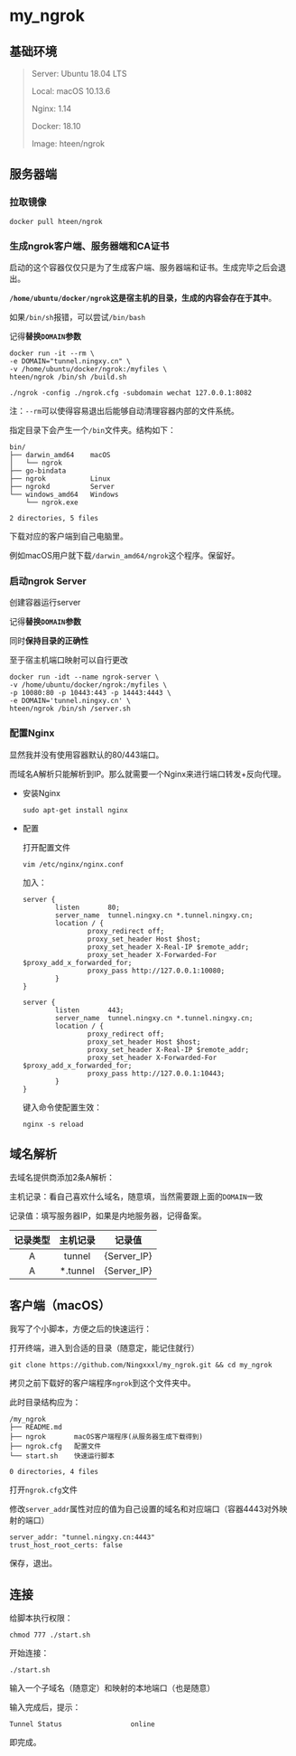 # my_ngrok
## 基础环境

> Server: Ubuntu 18.04 LTS 
>
> Local: macOS 10.13.6 
>
> Nginx: 1.14
>
> Docker: 18.10
>
> Image: hteen/ngrok



## 服务器端

### 拉取镜像

```shell
docker pull hteen/ngrok
```



### 生成ngrok客户端、服务器端和CA证书

启动的这个容器仅仅只是为了生成客户端、服务器端和证书。生成完毕之后会退出。

**`/home/ubuntu/docker/ngrok`这是宿主机的目录，生成的内容会存在于其中**。

如果`/bin/sh`报错，可以尝试`/bin/bash`

记得**替换`DOMAIN`参数**


```shell
docker run -it --rm \
-e DOMAIN="tunnel.ningxy.cn" \ 
-v /home/ubuntu/docker/ngrok:/myfiles \
hteen/ngrok /bin/sh /build.sh

./ngrok -config ./ngrok.cfg -subdomain wechat 127.0.0.1:8082
```

注：`--rm`可以使得容易退出后能够自动清理容器内部的文件系统。



指定目录下会产生一个`/bin`文件夹。结构如下：

```shell
bin/
├── darwin_amd64    macOS
│   └── ngrok
├── go-bindata
├── ngrok           Linux
├── ngrokd          Server
└── windows_amd64   Windows
    └── ngrok.exe

2 directories, 5 files
```

下载对应的客户端到自己电脑里。

例如macOS用户就下载`/darwin_amd64/ngrok`这个程序。保留好。



### 启动ngrok Server

创建容器运行server

记得**替换`DOMAIN`参数**

同时**保持目录的正确性**

至于宿主机端口映射可以自行更改

```shell
docker run -idt --name ngrok-server \
-v /home/ubuntu/docker/ngrok:/myfiles \
-p 10080:80 -p 10443:443 -p 14443:4443 \
-e DOMAIN='tunnel.ningxy.cn' \
hteen/ngrok /bin/sh /server.sh
```



### 配置Nginx

显然我并没有使用容器默认的80/443端口。

而域名A解析只能解析到IP。那么就需要一个Nginx来进行端口转发+反向代理。

* 安装Nginx

  ```shell
  sudo apt-get install nginx
  ```

* 配置

  打开配置文件

  ```shell
  vim /etc/nginx/nginx.conf
  ```

  加入：

  ```nginx
  server {
          listen       80;
          server_name  tunnel.ningxy.cn *.tunnel.ningxy.cn;
          location / {
                  proxy_redirect off;
                  proxy_set_header Host $host;
                  proxy_set_header X-Real-IP $remote_addr;
                  proxy_set_header X-Forwarded-For $proxy_add_x_forwarded_for;
                  proxy_pass http://127.0.0.1:10080;
          }
  }
  
  server {
          listen       443;
          server_name  tunnel.ningxy.cn *.tunnel.ningxy.cn;
          location / {
                  proxy_redirect off;
                  proxy_set_header Host $host;
                  proxy_set_header X-Real-IP $remote_addr;
                  proxy_set_header X-Forwarded-For $proxy_add_x_forwarded_for;
                  proxy_pass http://127.0.0.1:10443;
          }
  }
  ```

  键入命令使配置生效：

  ```shell
  nginx -s reload
  ```



## 域名解析

去域名提供商添加2条A解析：

主机记录：看自己喜欢什么域名，随意填，当然需要跟上面的`DOMAIN`一致

记录值：填写服务器IP，如果是内地服务器，记得备案。

| 记录类型 | 主机记录 |   记录值    |
| :------: | :------: | :---------: |
|    A     |  tunnel  | {Server_IP} |
|    A     | *.tunnel | {Server_IP} |



## 客户端（macOS）

我写了个小脚本，方便之后的快速运行：

打开终端，进入到合适的目录（随意定，能记住就行）

```shell
git clone https://github.com/Ningxxxl/my_ngrok.git && cd my_ngrok 
```

拷贝之前下载好的客户端程序`ngrok`到这个文件夹中。

此时目录结构应为：

```shell
/my_ngrok
├── README.md
├── ngrok       macOS客户端程序(从服务器生成下载得到)
├── ngrok.cfg   配置文件
└── start.sh    快速运行脚本

0 directories, 4 files
```

打开`ngrok.cfg`文件

修改`server_addr`属性对应的值为自己设置的域名和对应端口（容器4443对外映射的端口）

```shell
server_addr: "tunnel.ningxy.cn:4443"
trust_host_root_certs: false
```

保存，退出。



## 连接

给脚本执行权限：

```shell
chmod 777 ./start.sh
```

开始连接：

```shell
./start.sh
```

输入一个子域名（随意定）和映射的本地端口（也是随意）

输入完成后，提示：

```shell
Tunnel Status                 online
```

即完成。